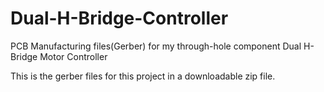 # Dual-H-Bridge-Controller
PCB Manufacturing files(Gerber) for my through-hole component Dual H-Bridge Motor Controller

This is the gerber files for this project in a downloadable zip file.
